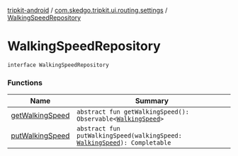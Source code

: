 [tripkit-android](../../index.md) / [com.skedgo.tripkit.ui.routing.settings](../index.md) / [WalkingSpeedRepository](./index.md)

# WalkingSpeedRepository

`interface WalkingSpeedRepository`

### Functions

| Name | Summary |
|---|---|
| [getWalkingSpeed](get-walking-speed.md) | `abstract fun getWalkingSpeed(): Observable<`[`WalkingSpeed`](../-walking-speed/index.md)`>` |
| [putWalkingSpeed](put-walking-speed.md) | `abstract fun putWalkingSpeed(walkingSpeed: `[`WalkingSpeed`](../-walking-speed/index.md)`): Completable` |
